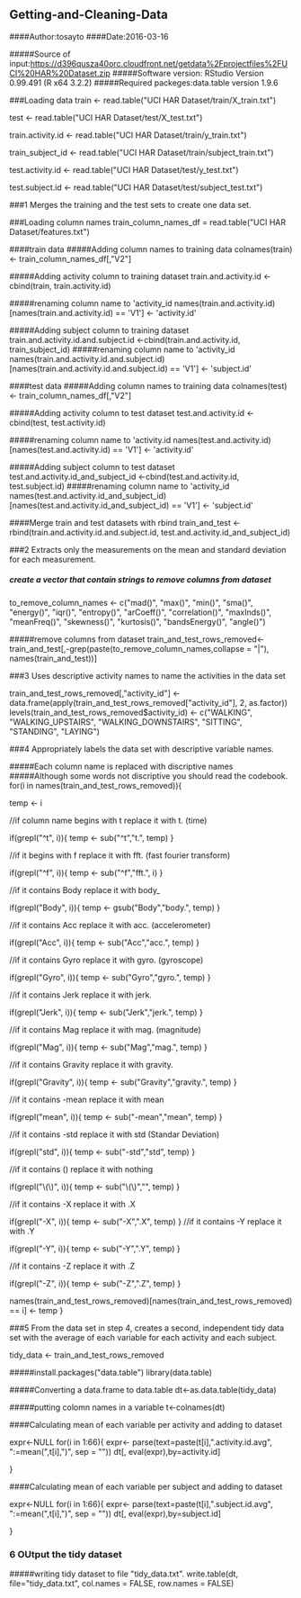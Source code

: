 ## Getting-and-Cleaning-Data


####Author:tosayto
####Date:2016-03-16

#####Source of input:https://d396qusza40orc.cloudfront.net/getdata%2Fprojectfiles%2FUCI%20HAR%20Dataset.zip
#####Software version: RStudio Version 0.99.491 (R x64 3.2.2)
#####Required packeges:data.table version 1.9.6

###Loading data
train <- read.table("UCI HAR Dataset/train/X_train.txt")

test <- read.table("UCI HAR Dataset/test/X_test.txt")

train.activity.id <- read.table("UCI HAR Dataset/train/y_train.txt")

train_subject_id <- read.table("UCI HAR Dataset/train/subject_train.txt")

test.activity.id <- read.table("UCI HAR Dataset/test/y_test.txt")

test.subject.id <- read.table("UCI HAR Dataset/test/subject_test.txt")



###1 Merges the training and the test sets to create one data set.

###Loading column names
train_column_names_df = read.table("UCI HAR Dataset/features.txt")

####train data
#####Adding column names to training data
colnames(train)<- train_column_names_df[,"V2"]


#####Adding activity column to training dataset
train.and.activity.id <- cbind(train, train.activity.id) 


#####renaming column name to 'activity_id
names(train.and.activity.id)[names(train.and.activity.id) == 'V1'] <- 'activity.id'

#####Adding subject column to training dataset
train.and.activity.id.and.subject.id <-cbind(train.and.activity.id, train_subject_id)
#####renaming column name to 'activity_id
names(train.and.activity.id.and.subject.id)[names(train.and.activity.id.and.subject.id) == 'V1'] <- 'subject.id'

####test data
#####Adding column names to training data
colnames(test)<- train_column_names_df[,"V2"]


#####Adding activity column to test dataset
test.and.activity.id <- cbind(test, test.activity.id) 


#####renaming column name to 'activity.id
names(test.and.activity.id)[names(test.and.activity.id) == 'V1'] <- 'activity.id'


#####Adding subject column to test dataset
test.and.activity.id_and_subject_id <-cbind(test.and.activity.id, test.subject.id)
#####renaming column name to 'activity_id
names(test.and.activity.id_and_subject_id)[names(test.and.activity.id_and_subject_id) == 'V1'] <- 'subject.id'

####Merge train and test datasets with rbind
train_and_test <- rbind(train.and.activity.id.and.subject.id, test.and.activity.id_and_subject_id)



###2 Extracts only the measurements on the mean and standard deviation for each measurement.

##### create a vector that contain strings to remove columns from dataset
to_remove_column_names <- c("mad()", "max()", "min()", "sma()", "energy()", "iqr()", "entropy()", "arCoeff()", 
                            "correlation()", "maxInds()", "meanFreq()", "skewness()", "kurtosis()", "bandsEnergy()",
                            "angle()")

#####remove columns from dataset
train_and_test_rows_removed<-train_and_test[,-grep(paste(to_remove_column_names,collapse = "|"), names(train_and_test))]


###3 Uses descriptive activity names to name the activities in the data set


train_and_test_rows_removed[,"activity_id"] <- data.frame(apply(train_and_test_rows_removed["activity_id"], 2, as.factor))
levels(train_and_test_rows_removed$activity_id) <- c("WALKING", "WALKING_UPSTAIRS", "WALKING_DOWNSTAIRS", "SITTING", "STANDING", "LAYING")


###4 Appropriately labels the data set with descriptive variable names.

#####Each column name is replaced with discriptive names
#####Although some words not discriptive you should read the codebook.
for(i in names(train_and_test_rows_removed)){

  temp <- i
  
  //if column name begins with t replace it with t. (time)
  
  if(grepl("^t", i)){
    temp <- sub("^t","t.", temp)
  }
  
  //if it begins with f replace it with fft. (fast fourier transform)
  
  if(grepl("^f", i)){
    temp <- sub("^f","fft.", i)
  }
  
  //if it contains Body replace it with body_
  
  if(grepl("Body", i)){
    temp <- gsub("Body","body.", temp)
  }
  
  //if it contains Acc replace it with acc. (accelerometer)
  
  if(grepl("Acc", i)){
    temp <- sub("Acc","acc.", temp)
  }
  
  //if it contains Gyro replace it with gyro. (gyroscope)
  
  if(grepl("Gyro", i)){
    temp <- sub("Gyro","gyro.", temp)
  }
  
  //if it contains Jerk replace it with jerk.
  
  if(grepl("Jerk", i)){
    temp <- sub("Jerk","jerk.", temp)
  }
  
  //if it contains Mag replace it with mag. (magnitude)
  
  if(grepl("Mag", i)){
    temp <- sub("Mag","mag.", temp)
  }
  
 //if it contains Gravity replace it with gravity.
 
  if(grepl("Gravity", i)){
    temp <- sub("Gravity","gravity.", temp)
  }
  
  //if it contains -mean replace it with mean
  
  if(grepl("mean", i)){
    temp <- sub("-mean","mean", temp)
  }
  
  //if it contains -std replace it with std (Standar Deviation)
  
  if(grepl("std", i)){
    temp <- sub("-std","std", temp)
  }
  
  //if it contains () replace it with nothing
  
  if(grepl("\\(\\)", i)){
    temp <- sub("\\(\\)","", temp)
  }
  
  //if it contains -X replace it with .X
  
  if(grepl("-X", i)){
    temp <- sub("-X",".X", temp)
  }
  //if it contains -Y replace it with .Y
  
  if(grepl("-Y", i)){
    temp <- sub("-Y",".Y", temp)
  }
  
  //if it contains -Z replace it with .Z
  
  if(grepl("-Z", i)){
    temp <- sub("-Z",".Z", temp)
  }
  
  names(train_and_test_rows_removed)[names(train_and_test_rows_removed) == i] <- temp
}

###5 From the data set in step 4, creates a second, independent tidy data set with the average of each variable for each activity and each subject.

tidy_data <- train_and_test_rows_removed


#####install.packages("data.table")
library(data.table)

#####Converting a data.frame to data.table
dt<-as.data.table(tidy_data)


#####putting colomn names in a variable
t<-colnames(dt)

####Calculating mean of each variable per activity and adding to dataset

expr<-NULL
for(i in 1:66){
   expr<- parse(text=paste(t[i],".activity.id.avg", ":=mean(",t[i],")", sep = ""))
  dt[, eval(expr),by=activity.id]
  
  
}

####Calculating mean of each variable per subject and adding to dataset

expr<-NULL
for(i in 1:66){
  expr<- parse(text=paste(t[i],".subject.id.avg", ":=mean(",t[i],")", sep = ""))
  dt[, eval(expr),by=subject.id]
  
  
}


### 6 OUtput the tidy dataset

#####writing tidy dataset to file "tidy_data.txt".
write.table(dt, file="tidy_data.txt", col.names = FALSE, row.names = FALSE)

